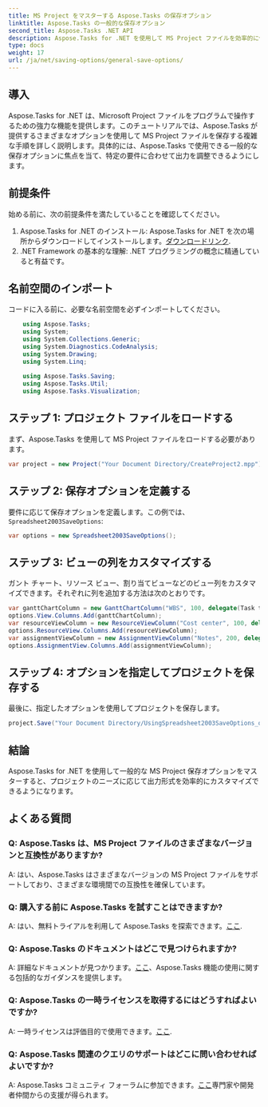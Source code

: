 ```yaml
---
title: MS Project をマスターする Aspose.Tasks の保存オプション
linktitle: Aspose.Tasks の一般的な保存オプション
second_title: Aspose.Tasks .NET API
description: Aspose.Tasks for .NET を使用して MS Project ファイルを効率的に保存する方法を学びます。プロジェクトに合わせて出力オプションを簡単にカスタマイズできます。
type: docs
weight: 17
url: /ja/net/saving-options/general-save-options/
---
```

## 導入
Aspose.Tasks for .NET は、Microsoft Project ファイルをプログラムで操作するための強力な機能を提供します。このチュートリアルでは、Aspose.Tasks が提供するさまざまなオプションを使用して MS Project ファイルを保存する複雑な手順を詳しく説明します。具体的には、Aspose.Tasks で使用できる一般的な保存オプションに焦点を当て、特定の要件に合わせて出力を調整できるようにします。
## 前提条件
始める前に、次の前提条件を満たしていることを確認してください。
1.  Aspose.Tasks for .NET のインストール: Aspose.Tasks for .NET を次の場所からダウンロードしてインストールします。[ダウンロードリンク](https://releases.aspose.com/tasks/net/).
2. .NET Framework の基本的な理解: .NET プログラミングの概念に精通していると有益です。

## 名前空間のインポート
コードに入る前に、必要な名前空間を必ずインポートしてください。
```csharp
    using Aspose.Tasks;
    using System;
    using System.Collections.Generic;
    using System.Diagnostics.CodeAnalysis;
    using System.Drawing;
    using System.Linq;
    
    using Aspose.Tasks.Saving;
    using Aspose.Tasks.Util;
    using Aspose.Tasks.Visualization;
```

## ステップ 1: プロジェクト ファイルをロードする
まず、Aspose.Tasks を使用して MS Project ファイルをロードする必要があります。
```csharp
var project = new Project("Your Document Directory/CreateProject2.mpp");
```
## ステップ 2: 保存オプションを定義する
要件に応じて保存オプションを定義します。この例では、`Spreadsheet2003SaveOptions`:
```csharp
var options = new Spreadsheet2003SaveOptions();
```
## ステップ 3: ビューの列をカスタマイズする
ガント チャート、リソース ビュー、割り当てビューなどのビュー列をカスタマイズできます。それぞれに列を追加する方法は次のとおりです。
```csharp
var ganttChartColumn = new GanttChartColumn("WBS", 100, delegate(Task task) { return task.Get(Tsk.WBS); });
options.View.Columns.Add(ganttChartColumn);
var resourceViewColumn = new ResourceViewColumn("Cost center", 100, delegate(Resource resource) { return resource.Get(Rsc.CostCenter); });
options.ResourceView.Columns.Add(resourceViewColumn);
var assignmentViewColumn = new AssignmentViewColumn("Notes", 200, delegate(ResourceAssignment assignment) { return assignment.Get(Asn.NotesText); });
options.AssignmentView.Columns.Add(assignmentViewColumn);
```
## ステップ 4: オプションを指定してプロジェクトを保存する
最後に、指定したオプションを使用してプロジェクトを保存します。
```csharp
project.Save("Your Document Directory/UsingSpreadsheet2003SaveOptions_out.xml", options);
```

## 結論
Aspose.Tasks for .NET を使用して一般的な MS Project 保存オプションをマスターすると、プロジェクトのニーズに応じて出力形式を効率的にカスタマイズできるようになります。
## よくある質問
### Q: Aspose.Tasks は、MS Project ファイルのさまざまなバージョンと互換性がありますか?
A: はい、Aspose.Tasks はさまざまなバージョンの MS Project ファイルをサポートしており、さまざまな環境間での互換性を確保しています。
### Q: 購入する前に Aspose.Tasks を試すことはできますか?
A: はい、無料トライアルを利用して Aspose.Tasks を探索できます。[ここ](https://releases.aspose.com/).
### Q: Aspose.Tasks のドキュメントはどこで見つけられますか?
 A: 詳細なドキュメントが見つかります。[ここ](https://reference.aspose.com/tasks/net/)、Aspose.Tasks 機能の使用に関する包括的なガイダンスを提供します。
### Q: Aspose.Tasks の一時ライセンスを取得するにはどうすればよいですか?
 A: 一時ライセンスは評価目的で使用できます。[ここ](https://purchase.aspose.com/temporary-license/).
### Q: Aspose.Tasks 関連のクエリのサポートはどこに問い合わせればよいですか?
 A: Aspose.Tasks コミュニティ フォーラムに参加できます。[ここ](https://forum.aspose.com/c/tasks/15)専門家や開発者仲間からの支援が得られます。